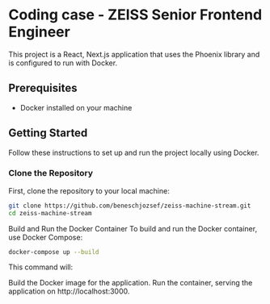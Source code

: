 # Coding case - ZEISS Senior Frontend Engineer

This project is a React, Next.js application that uses the Phoenix library and is configured to run with Docker.

## Prerequisites

- Docker installed on your machine

## Getting Started

Follow these instructions to set up and run the project locally using Docker.

### Clone the Repository

First, clone the repository to your local machine:

```sh
git clone https://github.com/beneschjozsef/zeiss-machine-stream.git
cd zeiss-machine-stream
```

Build and Run the Docker Container
To build and run the Docker container, use Docker Compose:

```sh
docker-compose up --build
```

This command will:

Build the Docker image for the application.
Run the container, serving the application on http://localhost:3000.
